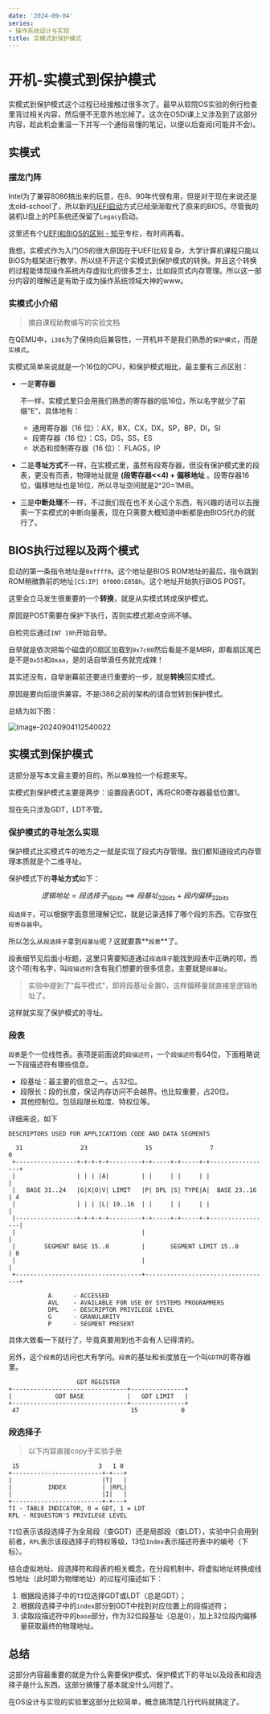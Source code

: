```yaml
---
date: '2024-09-04'
series:
- 操作系统设计与实现
title: 实模式到保护模式
---
```


# 开机-实模式到保护模式

实模式到保护模式这个过程已经接触过很多次了。最早从软院OS实验的例行检查里背过相关内容，然后便不无意外地忘掉了。这次在OSDI课上又涉及到了这部分内容，趁此机会重温一下并写一个通俗易懂的笔记，以便以后查阅(可能并不会)。

## 实模式

### 摆龙门阵

Intel为了兼容8086搞出来的玩意，在8、90年代很有用，但是对于现在来说还是太old-school了，所以新的[UEFI启动](https://learn.microsoft.com/zh-cn/windows-hardware/drivers/bringup/boot-and-uefi)方式已经渐渐取代了原来的BIOS，尽管我的装机U盘上的PE系统还保留了`Legacy`启动。

这里还有个[UEFI和BIOS的区别 - 知乎](https://zhuanlan.zhihu.com/p/436122944)专栏，有时间再看。

我想，实模式作为入门OS的很大原因在于UEFI比较复杂，大学计算机课程只能以BIOS为框架进行教学，所以绕不开这个实模式到保护模式的转换。并且这个转换的过程能体现操作系统内存虚拟化的很多芝士，比如段页式内存管理。所以这一部分内容的理解还是有助于成为操作系统领域大神的www。

### 实模式小介绍

> 摘自课程助教编写的实验文档

在QEMU中，`i386`为了保持向后兼容性，一开机并不是我们熟悉的`保护模式`，而是`实模式`。

实模式简单来说就是一个16位的CPU，和保护模式相比，最主要有三点区别：

- 一是**寄存器**

    不一样，实模式里只会用我们熟悉的寄存器的低16位，所以名字就少了前缀“E”，具体地有：

    - 通用寄存器（16 位）：AX，BX，CX，DX，SP，BP，DI，SI
    - 段寄存器（16 位）：CS，DS，SS，ES
    - 状态和控制寄存器（16 位）： FLAGS，IP

- 二是**寻址方式**不一样，在实模式里，虽然有段寄存器，但没有保护模式里的段表，更没有页表，物理地址就是 **(段寄存器<<4) + 偏移地址** 。段寄存器16位，偏移地址也是16位，所以寻址空间就是2^20=1MiB。

- 三是**中断处理**不一样，不过我们现在也不关心这个东西，有兴趣的话可以去搜索一下实模式的中断向量表，现在只需要大概知道中断都是由BIOS代办的就行了。

## BIOS执行过程以及两个模式

启动的第一条指令地址是`0xffff0`。这个地址是BIOS ROM地址的最后，指令跳到ROM稍微靠前的地址`[CS:IP] 0f000:E05Bh`。这个地址开始执行BIOS POST。

这里会立马发生很重要的一个**转换**，就是从实模式转成保护模式。

原因是POST需要在保护下执行，否则实模式那点空间不够。

自检完后通过`INT 19h`开始自举。

自举就是依次把每个磁盘的0扇区加载到`0x7c00`然后看是不是MBR，即看扇区尾巴是不是`0x55`和`0xaa`，是的话自举滴任务就完成辣！

其实还没有，自举谢幕前还要进行重要的一步，就是**转换**回实模式。

原因是要向后提供兼容。不是i386之前的架构的请自觉转到保护模式。

总结为如下图：

![image-20240904112540022](https://runzblog.oss-cn-hangzhou.aliyuncs.com/postimg/202409271713413.png)

## 实模式到保护模式

这部分是写本文最主要的目的，所以单独拉一个标题来写。

实模式到保护模式主要是两步：设置段表GDT，再将CR0寄存器最低位置1。

现在先只涉及GDT，LDT不管。

### 保护模式的寻址怎么实现

保护模式比实模式牛的地方之一就是实现了段式内存管理。我们都知道段式内存管理本质就是个二维寻址。

保护模式下的**寻址方式**如下：

$$逻辑地址 = 段选择子_{16bits} \implies 段基址_{32bits} + 段内偏移_{32bits}$$

`段选择子`，可以根据字面意思理解记忆，就是记录选择了哪个段的东西。它存放在`段寄存器`中。

所以怎么从`段选择子`拿到`段基址`呢？这就要靠**`段表`**了。

段表细节见后面小标题，这里只需要知道通过`段选择子`能找到段表中正确的项，而这个项(有名字，叫`段描述符`)含有我们想要的很多信息，主要就是`段基址`。

> 实验中提到了"扁平模式"，即将段基址全置0，这样偏移量就直接是逻辑地址了。

这样就实现了保护模式的寻址。

### 段表

`段表`是个一位线性表。表项是前面说的`段描述符`，一个`段描述符`有64位，下面粗略说一下段描述符有哪些信息。

- 段基址：最主要的信息之一。占32位。
- 段限长：段的长度，保证内存访问不会越界。也比较重要，占20位。
- 其他控制位。包括段限长粒度、特权位等。

详细来说，如下

```
DESCRIPTORS USED FOR APPLICATIONS CODE AND DATA SEGMENTS

  31                23                15                7               0
 +-----------------+-+-+-+-+---------+-+-----+-+-----+-+-----------------+
 |                 | | | |A|         | |     | |     | |                 |
 |   BASE 31..24   |G|X|O|V| LIMIT   |P| DPL |S| TYPE|A|  BASE 23..16    | 4
 |                 | | | |L| 19..16  | |     | |     | |                 |
 |-----------------+-+-+-+-+---------+-+-----+-+-----+-+-----------------|
 |                                   |                                   |
 |        SEGMENT BASE 15..0         |       SEGMENT LIMIT 15..0         | 0
 |                                   |                                   |
 +-----------------------------------+-----------------------------------+

           A      - ACCESSED
           AVL    - AVAILABLE FOR USE BY SYSTEMS PROGRAMMERS
           DPL    - DESCRIPTOR PRIVILEGE LEVEL
           G      - GRANULARITY
           P      - SEGMENT PRESENT
```

具体大致看一下就行了，毕竟真要用到也不会有人记得清的。

另外，这个`段表`的访问也大有学问。`段表`的基址和长度放在一个叫`GDTR`的寄存器里。

```
                   GDT REGISTER
+--------------------------------+---------------+
|            GDT BASE  	         |   GDT LIMIT   |
+--------------------------------+---------------+
 47                               15            0
```

### 段选择子

> 以下内容直接copy于实验手册

```
 15                      3   1 0
+-------------------------+-+---+
|                         |T|   |
|          INDEX          | |RPL|
|                         |I|   |
+-------------------------+-+---+
TI - TABLE INDICATOR, 0 = GDT, 1 = LDT
RPL - REQUESTOR'S PRIVILEGE LEVEL
```

`TI`位表示该段选择子为全局段（查GDT）还是局部段（查LDT），实验中只会用到前者，`RPL`表示该段选择子的特权等级，13位`Index`表示描述符表中的编号（下标）。

结合虚拟地址、段选择符和段表的相关概念，在分段机制中，将虚拟地址转换成线性地址（此时即为物理地址）的过程可描述如下：

1. 根据段选择子中的`TI`位选择GDT或LDT（总是GDT）；
2. 根据段选择子中的`index`部分到GDT中找到对应位置上的段描述符；
3. 读取段描述符中的`base`部分，作为32位段基址（总是0），加上32位段内偏移量获取最终的物理地址。

## 总结

这部分内容最重要的就是为什么需要保护模式、保护模式下的寻址以及段表和段选择子是什么东西。这部分搞懂了基本就没什么问题了。

在OS设计与实现的实验里这部分比较简单，概念搞清楚几行代码就搞定了。